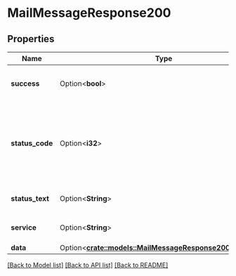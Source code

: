 # MailMessageResponse200

## Properties

Name | Type | Description | Notes
------------ | ------------- | ------------- | -------------
**success** | Option<**bool**> | If the response is successful or not | [optional]
**status_code** | Option<**i32**> | The email service specific status code and it is returned through the response body. | [optional]
**status_text** | Option<**String**> | The status text of the response. | [optional]
**service** | Option<**String**> | The service name of the response. | [optional]
**data** | Option<[**crate::models::MailMessageResponse200AllOfData**](mailMessageResponse200_allOf_data.md)> |  | [optional]

[[Back to Model list]](../README.md#documentation-for-models) [[Back to API list]](../README.md#documentation-for-api-endpoints) [[Back to README]](../README.md)



